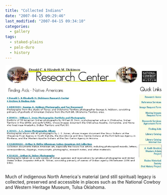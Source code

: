 ```yaml
---
title: "Collected Indians"
date: "2007-04-15 09:29:46"
last_modified: "2007-04-15 09:34:10"
categories:
  - gallery
tags:
  - staked-plains
  - palo-duro
  - history  
---
```

![264](/images/gallery/264.jpg)

Much of indigenous North America's material (and still spiritual) legacy is collected, preserved and accessible in places such as the National Cowboy and Western Heritage Museum, Tulsa Oklahoma.
